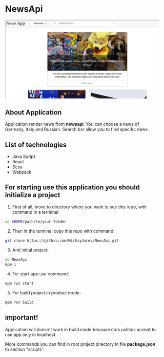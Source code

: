 # NewsApi
![Application preview](./preview.png)

## About Application
Application render news from __newsapi__. You can choose a news of Germany, Italy and Russian.
Search bar allow you to find specific news.

## List of technologies
- Java Script
- React
- Scss
- Webpack

## For starting use this application you should initialize a project

1. First of all, move to directory where you want to see this repo, with command in a terminal:
```zsh
cd $HOME/path/to/your-folder
```

2. Then in the terminal copy this repo with command:
```zsh
git clone https://github.com/Mirhaydarov/NewsApi.git
```

3. And initial project:
```zsh
cd NewsApi
npm i
```

4. For start app use command:
```zsh
npm run start
```

5. For build project in product mode:
```zsh
npm run build
```
## important!
Application will doesn't work in build mode because cors politics accept to use app only in localhost.

More commands you can find in root project directory in file __package.json__ to section "scripts".